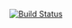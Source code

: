 [![Build Status](https://travis-ci.org/rahulsai1999/stockrreact.svg?branch=master)](https://travis-ci.org/rahulsai1999/stockrreact)

